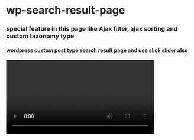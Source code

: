 # wp-search-result-page 
### special feature in this page like Ajax filter, ajax sorting and custom taxonomy type
#### wordpress custom post type search result page and use slick slider also


<video width="400" controls autoplay>
  <source src="[video.mp4](https://www.youtube.com/watch?v=oe21Nlq8GS4&ab_channel=LearnwithSumit-LWS-Bangladesh)" type="video/mp4">
  Your browser does not support the video tag.
</video>
